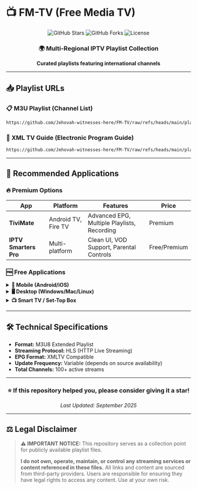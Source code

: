 # 📺 FM-TV (Free Media TV)

<div align="center">
  <img src="https://img.shields.io/github/stars/Jehovah-witnesses-here/FM-TV?style=for-the-badge&logo=github&color=gold" alt="GitHub Stars">
  <img src="https://img.shields.io/github/forks/Jehovah-witnesses-here/FM-TV?style=for-the-badge&logo=github&color=blue" alt="GitHub Forks">
  <img src="https://img.shields.io/github/license/Jehovah-witnesses-here/FM-TV?style=for-the-badge&color=green" alt="License">
</div>

<div align="center">
  <h3>🌍 Multi-Regional IPTV Playlist Collection</h3>
  <p><strong>Curated playlists featuring international channels</strong></p>
</div>

---

## 📥 **Playlist URLs**

### 📋 **M3U Playlist** (Channel List)
```bash
https://github.com/Jehovah-witnesses-here/FM-TV/raw/refs/heads/main/playlist.m3u
```

### 📅 **XML TV Guide** (Electronic Program Guide)
```bash
https://github.com/Jehovah-witnesses-here/FM-TV/raw/refs/heads/main/playlist.xml
```

---

## 📱 **Recommended Applications**

### 🔥 **Premium Options**
| App | Platform | Features | Price |
|-----|----------|----------|-------|
| **TiviMate** | Android TV, Fire TV | Advanced EPG, Multiple Playlists, Recording | Premium |
| **IPTV Smarters Pro** | Multi-platform | Clean UI, VOD Support, Parental Controls | Free/Premium |

### 🆓 **Free Applications**

<details>
<summary><strong>📱 Mobile (Android/iOS)</strong></summary>

- **🏆 IPTV Smarters** - Professional interface with EPG integration
- **⚡ GSE Smart IPTV** - Advanced player with Chromecast support  
- **🎯 Perfect Player** - Lightweight and reliable performance
- **📺 OTT Navigator** - Modern UI with advanced filtering options

</details>

<details>
<summary><strong>🖥️ Desktop (Windows/Mac/Linux)</strong></summary>

- **🎬 VLC Media Player** - Universal media player with M3U support
- **🏠 Kodi** - Complete media center with IPTV PVR addons
- **💻 IPTV Smarters** - Cross-platform desktop application
- **🔧 Potplayer** - Advanced Windows media player

</details>

<details>
<summary><strong>📺 Smart TV / Set-Top Box</strong></summary>

- **🔥 TiviMate** (Android TV/Fire TV) - *Most recommended*
- **📱 IPTV Smarters** (Android TV/Fire TV/Apple TV)
- **🏠 Kodi** (Available on most smart TV platforms)
- **⚡ GSE Smart IPTV** (Apple TV, Android TV)

</details>

---

## 🛠️ **Technical Specifications**

- **Format:** M3U8 Extended Playlist
- **Streaming Protocol:** HLS (HTTP Live Streaming)
- **EPG Format:** XMLTV Compatible
- **Update Frequency:** Variable (depends on source availability)
- **Total Channels:** 100+ active streams

---

<div align="center">
  <h3>⭐ If this repository helped you, please consider giving it a star!</h3>
  <p><em>Last Updated: September 2025</em></p>
</div>

---

## ⚖️ **Legal Disclaimer**

> **⚠️ IMPORTANT NOTICE:** This repository serves as a collection point for publicly available playlist files. 
> 
> **I do not own, operate, maintain, or control any streaming services or content referenced in these files.** All links and content are sourced from third-party providers. Users are responsible for ensuring they have legal rights to access any content. Use at your own risk.
